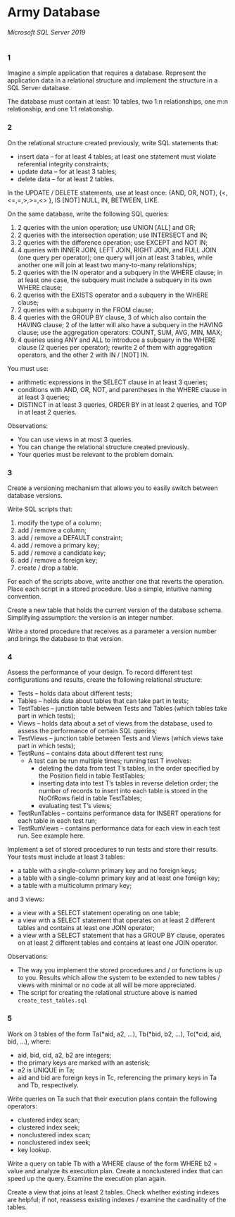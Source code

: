 # Army Database

###### Microsoft SQL Server 2019

#

### 1
Imagine a simple application that requires a database. Represent the application data in a relational structure and implement the structure in a SQL Server database.

The database must contain at least: 10 tables, two 1:n relationships, one m:n relationship, and one 1:1 relationship.

### 2
On the relational structure created previously, write SQL statements that:
- insert data – for at least 4 tables; at least one statement must violate referential integrity constraints;
- update data – for at least 3 tables;
- delete data – for at least 2 tables.

In the UPDATE / DELETE statements, use at least once: {AND, OR, NOT},  {<,<=,=,>,>=,<> }, IS [NOT] NULL, IN, BETWEEN, LIKE.

On the same database, write the following SQL queries:
1. 2 queries with the union operation; use UNION [ALL] and OR;
2. 2 queries with the intersection operation; use INTERSECT and IN;
3. 2 queries with the difference operation; use EXCEPT and NOT IN;
4. 4 queries with INNER JOIN, LEFT JOIN, RIGHT JOIN, and FULL JOIN (one query per operator); one query will join at least 3 tables, while another one will join at least two many-to-many relationships;
5. 2 queries with the IN operator and a subquery in the WHERE clause; in at least one case, the subquery must include a subquery in its own WHERE clause;
6. 2 queries with the EXISTS operator and a subquery in the WHERE clause;
7. 2 queries with a subquery in the FROM clause;                         
8. 4 queries with the GROUP BY clause, 3 of which also contain the HAVING clause; 2 of the latter will also have a subquery in the HAVING clause; use the aggregation operators: COUNT, SUM, AVG, MIN, MAX;
9. 4 queries using ANY and ALL to introduce a subquery in the WHERE clause (2 queries per operator); rewrite 2 of them with aggregation operators, and the other 2 with IN / [NOT] IN.

You must use:
- arithmetic expressions in the SELECT clause in at least 3 queries;
- conditions with AND, OR, NOT, and parentheses in the WHERE clause in at least 3 queries;
- DISTINCT in at least 3 queries, ORDER BY in at least 2 queries, and TOP in at least 2 queries.

Observations:
- You can use views in at most 3 queries.
- You can change the relational structure created previously.
- Your queries must be relevant to the problem domain.

### 3
Create a versioning mechanism that allows you to easily switch between database versions.

Write SQL scripts that:
1. modify the type of a column;
2. add / remove a column;
3. add / remove a DEFAULT constraint;
4. add / remove a primary key;
5. add / remove a candidate key;
6. add / remove a foreign key;
7. create / drop a table.

For each of the scripts above, write another one that reverts the operation. Place each script in a stored procedure. Use a simple, intuitive naming convention.

Create a new table that holds the current version of the database schema. Simplifying assumption: the version is an integer number.

Write a stored procedure that receives as a parameter a version number and brings the database to that version.

### 4
Assess the performance of your design. To record different test configurations and results, create the following relational structure:

- Tests – holds data about different tests;
- Tables – holds data about tables that can take part in tests;
- TestTables – junction table between Tests and Tables (which tables take part in which tests);
- Views – holds data about a set of views from the database, used to assess the performance of certain SQL queries;
- TestViews – junction table between Tests and Views (which views take part in which tests);
- TestRuns – contains data about different test runs;
    - A test can be run multiple times; running test T involves:
        - deleting the data from test T’s tables, in the order specified by the Position field in table TestTables;
        - inserting data into test T’s tables in reverse deletion order; the number of records to insert into each table is stored in the NoOfRows field in table TestTables;
        - evaluating test T’s views;
- TestRunTables – contains performance data for INSERT operations for each table in each test run;
- TestRunViews – contains performance data for each view in each test run. See example here.

Implement a set of stored procedures to run tests and store their results. Your tests must include at least 3 tables:
- a table with a single-column primary key and no foreign keys;
- a table with a single-column primary key and at least one foreign key;
- a table with a multicolumn primary key;

and 3 views:
- a view with a SELECT statement operating on one table;
- a view with a SELECT statement that operates on at least 2 different tables and contains at least one JOIN operator;
- a view with a SELECT statement that has a GROUP BY clause, operates on at least 2 different tables and contains at least one JOIN operator.

Observations:
- The way you implement the stored procedures and / or functions is up to you. Results which allow the system to be extended to new tables / views with minimal or no code at all will be more appreciated.
- The script for creating the relational structure above is named `create_test_tables.sql`

### 5
Work on 3 tables of the form Ta(*aid, a2, …), Tb(*bid, b2, …), Tc(*cid, aid, bid, …), where:
- aid, bid, cid, a2, b2 are integers;
- the primary keys are marked with an asterisk;
- a2 is UNIQUE in Ta;
- aid and bid are foreign keys in Tc, referencing the primary keys in Ta and Tb, respectively.

Write queries on Ta such that their execution plans contain the following operators:
- clustered index scan;
- clustered index seek;
- nonclustered index scan;
- nonclustered index seek;
- key lookup.

Write a query on table Tb with a WHERE clause of the form WHERE b2 = value and analyze its execution plan. Create a nonclustered index that can speed up the query. Examine the execution plan again.

Create a view that joins at least 2 tables. Check whether existing indexes are helpful; if not, reassess existing indexes / examine the cardinality of the tables.
